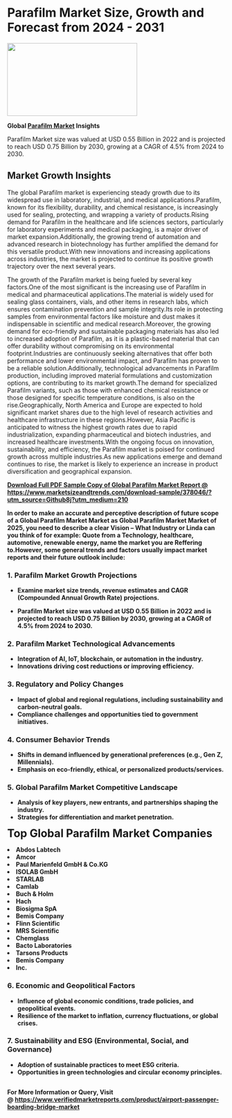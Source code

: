 <H1>Parafilm Market Size, Growth and Forecast from 2024 - 2031</H1><img class="aligncenter size-medium wp-image-584254" src="https://thirdeyenews.in/wp-content/uploads/2024/09/Global-Market-Research-300x168.jpeg" alt="" width="300" height="168" /><p><strong>Global&nbsp;<a href="https://www.marketsizeandtrends.com/download-sample/378046/?utm_source=Github8j?utm_medium=210">Parafilm Market</a> Insights</strong></p><p>Parafilm Market size was valued at USD 0.55 Billion in 2022 and is projected to reach USD 0.75 Billion by 2030, growing at a CAGR of 4.5% from 2024 to 2030.</p><p><h2>Market Growth Insights</h2> <p>The global Parafilm market is experiencing steady growth due to its widespread use in laboratory, industrial, and medical applications.Parafilm, known for its flexibility, durability, and chemical resistance, is increasingly used for sealing, protecting, and wrapping a variety of products.Rising demand for Parafilm in the healthcare and life sciences sectors, particularly for laboratory experiments and medical packaging, is a major driver of market expansion.Additionally, the growing trend of automation and advanced research in biotechnology has further amplified the demand for this versatile product.With new innovations and increasing applications across industries, the market is projected to continue its positive growth trajectory over the next several years.</p> <p><strong><a href="#"></a></strong></p> <p>The growth of the Parafilm market is being fueled by several key factors.One of the most significant is the increasing use of Parafilm in medical and pharmaceutical applications.The material is widely used for sealing glass containers, vials, and other items in research labs, which ensures contamination prevention and sample integrity.Its role in protecting samples from environmental factors like moisture and dust makes it indispensable in scientific and medical research.Moreover, the growing demand for eco-friendly and sustainable packaging materials has also led to increased adoption of Parafilm, as it is a plastic-based material that can offer durability without compromising on its environmental footprint.Industries are continuously seeking alternatives that offer both performance and lower environmental impact, and Parafilm has proven to be a reliable solution.Additionally, technological advancements in Parafilm production, including improved material formulations and customization options, are contributing to its market growth.The demand for specialized Parafilm variants, such as those with enhanced chemical resistance or those designed for specific temperature conditions, is also on the rise.Geographically, North America and Europe are expected to hold significant market shares due to the high level of research activities and healthcare infrastructure in these regions.However, Asia Pacific is anticipated to witness the highest growth rates due to rapid industrialization, expanding pharmaceutical and biotech industries, and increased healthcare investments.With the ongoing focus on innovation, sustainability, and efficiency, the Parafilm market is poised for continued growth across multiple industries.As new applications emerge and demand continues to rise, the market is likely to experience an increase in product diversification and geographical expansion.<p><strong><a href="#"></p><p><span class=""><strong>Download Full PDF Sample Copy of Global Parafilm Market Report</strong> @ <a href="https://www.marketsizeandtrends.com/download-sample/378046/?utm_source=Github8j?utm_medium=210" target="_blank">https://www.marketsizeandtrends.com/download-sample/378046/?utm_source=Github8j?utm_medium=210</a></span></p><p>In order to make an accurate and perceptive description of future scope of a Global&nbsp;Parafilm Market Market as Global&nbsp;Parafilm Market Market of 2025, you need to describe a clear Vision &ndash; What Industry or Linda can you think of for example: Quote from a Technology, healthcare, automotive, renewable energy, name the market you are Reffering to.However, some general trends and factors usually impact market reports and their future outlook include:</p><h3>1.&nbsp;<strong>Parafilm Market Growth Projections</strong></h3><ul><li>Examine market size trends, revenue estimates and CAGR (Compounded Annual Growth Rate) projections.</li><li><p>Parafilm Market size was valued at USD 0.55 Billion in 2022 and is projected to reach USD 0.75 Billion by 2030, growing at a CAGR of 4.5% from 2024 to 2030.</p></li></ul><h3>2.&nbsp;<strong>Parafilm Market Technological Advancements</strong></h3><ul><li>Integration of AI, IoT, blockchain, or automation in the industry.</li><li>Innovations driving cost reductions or improving efficiency.</li></ul><h3>3.&nbsp;<strong>Regulatory and Policy Changes</strong></h3><ul><li>Impact of global and regional regulations, including sustainability and carbon-neutral goals.</li><li>Compliance challenges and opportunities tied to government initiatives.</li></ul><h3>4.&nbsp;<strong>Consumer Behavior Trends</strong></h3><ul><li>Shifts in demand influenced by generational preferences (e.g., Gen Z, Millennials).</li><li>Emphasis on eco-friendly, ethical, or personalized products/services.</li></ul><h3>5.&nbsp;<strong>Global Parafilm Market Competitive Landscape</strong></h3><ul><li>Analysis of key players, new entrants, and partnerships shaping the industry.</li><li>Strategies for differentiation and market penetration.</li></ul><p data-pm-slice="1 1 []"><span style="color: inherit; font-family: inherit; font-size: 25px;">Top Global Parafilm Market Companies</span></p><div class="" data-test-id=""><p><li>Abdos Labtech</li><li> Amcor</li><li> Paul Marienfeld GmbH & Co.KG</li><li> ISOLAB GmbH</li><li> STARLAB</li><li> Camlab</li><li> Buch & Holm</li><li> Hach</li><li> Biosigma SpA</li><li> Bemis Company</li><li> Flinn Scientific</li><li> MRS Scientific</li><li> Chemglass</li><li> Bacto Laboratories</li><li> Tarsons Products</li><li> Bemis Company</li><li> Inc.</li></p></div><h3>6.&nbsp;<strong>Economic and Geopolitical Factors</strong></h3><ul><li>Influence of global economic conditions, trade policies, and geopolitical events.</li><li>Resilience of the market to inflation, currency fluctuations, or global crises.</li></ul><h3>7.&nbsp;<strong>Sustainability and ESG (Environmental, Social, and Governance)</strong></h3><ul><li>Adoption of sustainable practices to meet ESG criteria.</li><li>Opportunities in green technologies and circular economy principles.</li></ul><h2><strong style="font-size: 14px;">For More Information or Query, Visit @&nbsp;</strong><a style="background-color: #ffffff; font-size: 14px;" href="https://www.marketsizeandtrends.com/report/parafilm-market/" target="_blank">https://www.verifiedmarketreports.com/product/airport-passenger-boarding-bridge-market</a></h2>